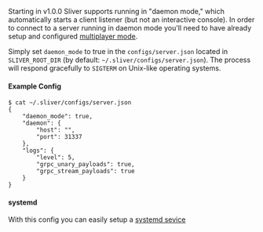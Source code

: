 Starting in v1.0.0 Sliver supports running in "daemon mode," which automatically starts a client listener (but not an interactive console). In order to connect to a server running in daemon mode you'll need to have already setup and configured [multiplayer mode](https://github.com/BishopFox/sliver/wiki/Multiplayer-Mode). 

Simply set `daemon_mode` to true in the `configs/server.json` located in `SLIVER_ROOT_DIR` (by default: `~/.sliver/configs/server.json`). The process will respond gracefully to `SIGTERM` on Unix-like operating systems.

#### Example Config

```
$ cat ~/.sliver/configs/server.json 
{
    "daemon_mode": true,
    "daemon": {
        "host": "",
        "port": 31337
    },
    "logs": {
        "level": 5,
        "grpc_unary_payloads": true,
        "grpc_stream_payloads": true
    }
}
``` 

#### systemd

With this config you can easily setup a [systemd sevice](https://www.linode.com/docs/quick-answers/linux/start-service-at-boot/)